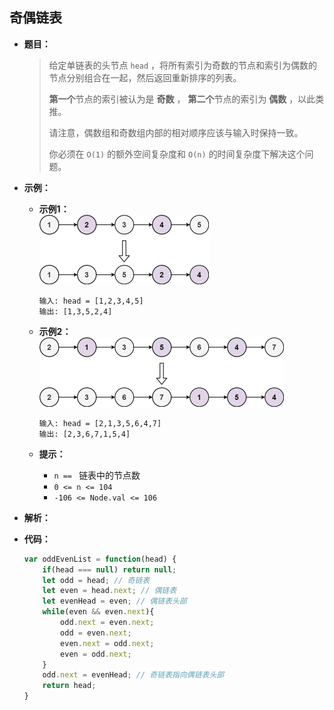 ## 奇偶链表

* **题目：**

  >给定单链表的头节点 `head` ，将所有索引为奇数的节点和索引为偶数的节点分别组合在一起，然后返回重新排序的列表。
  >
  >**第一个**节点的索引被认为是 **奇数** ， **第二个**节点的索引为 **偶数** ，以此类推。
  >
  >请注意，偶数组和奇数组内部的相对顺序应该与输入时保持一致。
  >
  >你必须在 `O(1)` 的额外空间复杂度和 `O(n)` 的时间复杂度下解决这个问题。

* **示例：**

  * **示例1：**<br><img src="07.奇偶链表.assets/oddeven-linked-list.jpg" alt="img" style="zoom:50%;" />

    ```
    输入: head = [1,2,3,4,5]
    输出: [1,3,5,2,4]
    ```

  * **示例2：**<br><img src="07.奇偶链表.assets/oddeven2-linked-list.jpg" alt="img" style="zoom:50%;" />

    ```
    输入: head = [2,1,3,5,6,4,7]
    输出: [2,3,6,7,1,5,4]
    ```

  * **提示：**

    * `n == ` 链表中的节点数
    * `0 <= n <= 104`
    * `-106 <= Node.val <= 106`

* **解析：**

  >

* **代码：**

  ```js
  var oddEvenList = function(head) {
      if(head === null) return null;
      let odd = head; // 奇链表 
      let even = head.next; // 偶链表
      let evenHead = even; // 偶链表头部
      while(even && even.next){
          odd.next = even.next;
          odd = even.next;
          even.next = odd.next;
          even = odd.next;
      } 
      odd.next = evenHead; // 奇链表指向偶链表头部
      return head;
  }
  ```